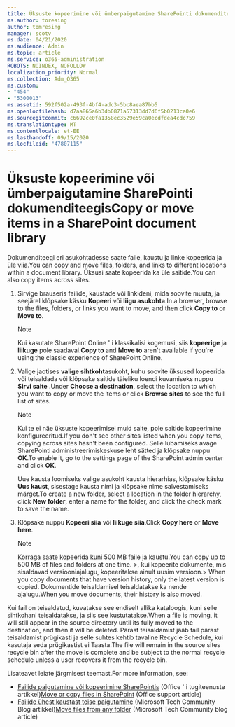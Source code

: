 ```yaml
---
title: Üksuste kopeerimine või ümberpaigutamine SharePointi dokumenditeegis
ms.author: toresing
author: tomresing
manager: scotv
ms.date: 04/21/2020
ms.audience: Admin
ms.topic: article
ms.service: o365-administration
ROBOTS: NOINDEX, NOFOLLOW
localization_priority: Normal
ms.collection: Adm_O365
ms.custom:
- "454"
- "5300013"
ms.assetid: 592f502a-493f-4bf4-adc3-5bc8aea87bb5
ms.openlocfilehash: d7aa865a6b3db0871a57313dd7d6f5b0213ca0e6
ms.sourcegitcommit: c6692ce0fa1358ec3529e59ca0ecdfdea4cdc759
ms.translationtype: MT
ms.contentlocale: et-EE
ms.lasthandoff: 09/15/2020
ms.locfileid: "47807115"
---
```

# <a name="copy-or-move-items-in-a-sharepoint-document-library"></a><span data-ttu-id="c0f27-102">Üksuste kopeerimine või ümberpaigutamine SharePointi dokumenditeegis</span><span class="sxs-lookup"><span data-stu-id="c0f27-102">Copy or move items in a SharePoint document library</span></span>

<span data-ttu-id="c0f27-103">Dokumenditeegi eri asukohtadesse saate faile, kaustu ja linke kopeerida ja üle viia.</span><span class="sxs-lookup"><span data-stu-id="c0f27-103">You can copy and move files, folders, and links to different locations within a document library.</span></span> <span data-ttu-id="c0f27-104">Üksusi saate kopeerida ka üle saitide.</span><span class="sxs-lookup"><span data-stu-id="c0f27-104">You can also copy items across sites.</span></span> 
  
1. <span data-ttu-id="c0f27-105">Sirvige brauseris failide, kaustade või linkideni, mida soovite muuta, ja seejärel klõpsake käsku **Kopeeri** või **liigu asukohta**.</span><span class="sxs-lookup"><span data-stu-id="c0f27-105">In a browser, browse to the files, folders, or links you want to move, and then click **Copy to** or **Move to**.</span></span>

    > [!NOTE]
    > <span data-ttu-id="c0f27-106">Kui kasutate SharePoint Online ' i klassikalisi kogemusi, siis **kopeerige** ja **liikuge** pole saadaval.</span><span class="sxs-lookup"><span data-stu-id="c0f27-106">**Copy to** and **Move to** aren't available if you're using the classic experience of SharePoint Online.</span></span>
  
2. <span data-ttu-id="c0f27-107">Valige jaotises **valige sihtkoht**asukoht, kuhu soovite üksused kopeerida või teisaldada või klõpsake saitide täieliku loendi kuvamiseks nuppu **Sirvi saite** .</span><span class="sxs-lookup"><span data-stu-id="c0f27-107">Under **Choose a destination**, select the location to which you want to copy or move the items or click **Browse sites** to see the full list of sites.</span></span>

    > [!NOTE]
    > <span data-ttu-id="c0f27-108">Kui te ei näe üksuste kopeerimisel muid saite, pole saitide kopeerimine konfigureeritud.</span><span class="sxs-lookup"><span data-stu-id="c0f27-108">If you don't see other sites listed when you copy items, copying across sites hasn't been configured.</span></span> <span data-ttu-id="c0f27-109">Selle lubamiseks avage SharePointi administreerimiskeskuse leht sätted ja klõpsake nuppu **OK**.</span><span class="sxs-lookup"><span data-stu-id="c0f27-109">To enable it, go to the settings page of the SharePoint admin center and click **OK**.</span></span>
  
    <span data-ttu-id="c0f27-110">Uue kausta loomiseks valige asukoht kausta hierarhias, klõpsake käsku **Uus kaust**, sisestage kausta nimi ja klõpsake nime salvestamiseks märget.</span><span class="sxs-lookup"><span data-stu-id="c0f27-110">To create a new folder, select a location in the folder hierarchy, click **New folder**, enter a name for the folder, and click the check mark to save the name.</span></span>

3. <span data-ttu-id="c0f27-111">Klõpsake nuppu **Kopeeri siia** või **liikuge siia**.</span><span class="sxs-lookup"><span data-stu-id="c0f27-111">Click **Copy here** or **Move here**.</span></span>

    > [!NOTE]
    > <span data-ttu-id="c0f27-112">Korraga saate kopeerida kuni 500 MB faile ja kaustu.</span><span class="sxs-lookup"><span data-stu-id="c0f27-112">You can copy up to 500 MB of files and folders at one time.</span></span> <span data-ttu-id="c0f27-113">>, kui kopeerite dokumente, mis sisaldavad versiooniajalugu, kopeeritakse ainult uusim versioon.</span><span class="sxs-lookup"><span data-stu-id="c0f27-113">>  When you copy documents that have version history, only the latest version is copied.</span></span> <span data-ttu-id="c0f27-114">Dokumentide teisaldamisel teisaldatakse ka nende ajalugu.</span><span class="sxs-lookup"><span data-stu-id="c0f27-114">When you move documents, their history is also moved.</span></span>
  
 <span data-ttu-id="c0f27-115">Kui fail on teisaldatud, kuvatakse see endiselt allika kataloogis, kuni selle sihtkohani teisaldatakse, ja siis see kustutatakse.</span><span class="sxs-lookup"><span data-stu-id="c0f27-115">When a file is moving, it will still appear in the source directory until its fully moved to the destination, and then it will be deleted.</span></span> <span data-ttu-id="c0f27-116">Pärast teisaldamist jääb fail pärast teisaldamist prügikasti ja selle suhtes kehtib tavaline Recycle Schedule, kui kasutaja seda prügikastist ei Taasta.</span><span class="sxs-lookup"><span data-stu-id="c0f27-116">The file will remain in the source sites recycle bin after the move is complete and be subject to the normal recycle schedule unless a user recovers it from the recycle bin.</span></span>

<span data-ttu-id="c0f27-117">Lisateavet leiate järgmisest teemast.</span><span class="sxs-lookup"><span data-stu-id="c0f27-117">For more information, see:</span></span>

 - <span data-ttu-id="c0f27-118">[Failide paigutamine või kopeerimine SharePointis](https://support.office.com/article/move-or-copy-files-in-sharepoint-00e2f483-4df3-46be-a861-1f5f0c1a87bc) (Office ' i tugiteenuste artikkel)</span><span class="sxs-lookup"><span data-stu-id="c0f27-118">[Move or copy files in SharePoint](https://support.office.com/article/move-or-copy-files-in-sharepoint-00e2f483-4df3-46be-a861-1f5f0c1a87bc) (Office support article)</span></span>
 - <span data-ttu-id="c0f27-119">[Failide ühest kaustast teise paigutamine](https://techcommunity.microsoft.com/t5/Microsoft-SharePoint-Blog/Now-move-files-anywhere-in-Office-365-SharePoint-and-OneDrive/ba-p/146973) (Microsoft Tech Community Blog artikkel)</span><span class="sxs-lookup"><span data-stu-id="c0f27-119">[Move files from any folder](https://techcommunity.microsoft.com/t5/Microsoft-SharePoint-Blog/Now-move-files-anywhere-in-Office-365-SharePoint-and-OneDrive/ba-p/146973) (Microsoft Tech Community blog article)</span></span>  